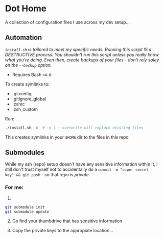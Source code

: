 # Dot Home

A collection of configuration files I use across my dev setup...

## Automation

_`install.sh` is tailored to meet my specific needs. Running this script IS a DESTRUCTIVE process. You shouldn't run this script unless you really know what you're doing. Even then, create backups of your files - don't rely soley on the `--backup` option._

- Requires Bash `>4.0`

To create symlinks to: 
- .gitconfig
- .gitignore_global
- .zshrc
- .zsh_custom

Run: 
```bash
./install.sh -o  # -o | --overwrite will replace existing files
```

This creates symlinks in your `$HOME` dir to the files in this repo

## Submodules

While my ssh (repo) setup doesn't have any sensitive information within it, I still don't trust myself not to accidentally do a `commit -m "super secret key" && git push` - so that repo is _private_.

### For me:
1) 
```bash
git submodule init
git submodule update
```

2) Go find your thumbdrive that has sensitive information

3) Copy the private keys to the appropiate location...
